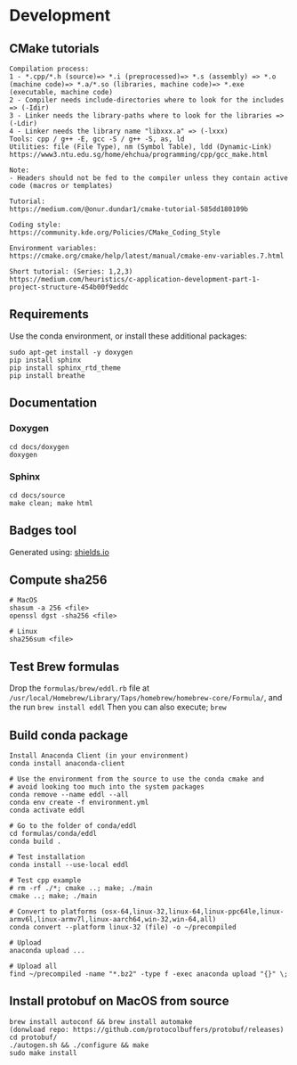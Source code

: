 # Development

## CMake tutorials

```
Compilation process: 
1 - *.cpp/*.h (source)=> *.i (preprocessed)=> *.s (assembly) => *.o (machine code)=> *.a/*.so (libraries, machine code)=> *.exe (executable, machine code)
2 - Compiler needs include-directories where to look for the includes => (-Idir)
3 - Linker needs the library-paths where to look for the libraries => (-Ldir)
4 - Linker needs the library name "libxxx.a" => (-lxxx)  
Tools: cpp / g++ -E, gcc -S / g++ -S, as, ld
Utilities: file (File Type), nm (Symbol Table), ldd (Dynamic-Link)
https://www3.ntu.edu.sg/home/ehchua/programming/cpp/gcc_make.html

Note: 
- Headers should not be fed to the compiler unless they contain active code (macros or templates)

Tutorial:
https://medium.com/@onur.dundar1/cmake-tutorial-585dd180109b

Coding style:
https://community.kde.org/Policies/CMake_Coding_Style

Environment variables:
https://cmake.org/cmake/help/latest/manual/cmake-env-variables.7.html

Short tutorial: (Series: 1,2,3)
https://medium.com/heuristics/c-application-development-part-1-project-structure-454b00f9eddc
```

## Requirements

Use the conda environment, or install these additional packages:

```
sudo apt-get install -y doxygen
pip install sphinx
pip install sphinx_rtd_theme
pip install breathe
```

## Documentation

### Doxygen

```
cd docs/doxygen
doxygen
```

### Sphinx

```
cd docs/source
make clean; make html
```

## Badges tool

Generated using: [shields.io](https://shields.io/)

## Compute sha256

```
# MacOS
shasum -a 256 <file>
openssl dgst -sha256 <file>

# Linux
sha256sum <file>
```

## Test Brew formulas

Drop the `formulas/brew/eddl.rb` file at `/usr/local/Homebrew/Library/Taps/homebrew/homebrew-core/Formula/`, and the run `brew install eddl`
Then you can also execute; `brew`


## Build conda package

```
Install Anaconda Client (in your environment)
conda install anaconda-client 

# Use the environment from the source to use the conda cmake and 
# avoid looking too much into the system packages
conda remove --name eddl --all
conda env create -f environment.yml
conda activate eddl

# Go to the folder of conda/eddl
cd formulas/conda/eddl
conda build .

# Test installation
conda install --use-local eddl

# Test cpp example
# rm -rf ./*; cmake ..; make; ./main
cmake ..; make; ./main

# Convert to platforms (osx-64,linux-32,linux-64,linux-ppc64le,linux-armv6l,linux-armv7l,linux-aarch64,win-32,win-64,all)
conda convert --platform linux-32 (file) -o ~/precompiled 

# Upload
anaconda upload ...

# Upload all
find ~/precompiled -name "*.bz2" -type f -exec anaconda upload "{}" \;
```

## Install protobuf on MacOS from source

```
brew install autoconf && brew install automake
(donwload repo: https://github.com/protocolbuffers/protobuf/releases)
cd protobuf/
./autogen.sh && ./configure && make
sudo make install
```
